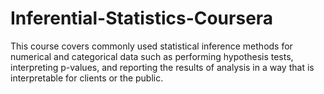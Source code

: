 # Inferential-Statistics-Coursera

This course covers commonly used statistical inference methods for numerical and categorical data such as performing hypothesis tests, interpreting p-values, and reporting the results of analysis in a way that is interpretable for clients or the public.
